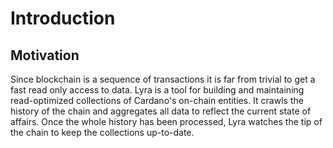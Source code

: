 # Introduction

## Motivation

Since blockchain is a sequence of transactions it is far from trivial to get a fast read only access to data. Lyra is a tool for building and maintaining read-optimized collections of Cardano's on-chain entities. It crawls the history of the chain and aggregates all data to reflect the current state of affairs. Once the whole history has been processed, Lyra watches the tip of the chain to keep the collections up-to-date. 
